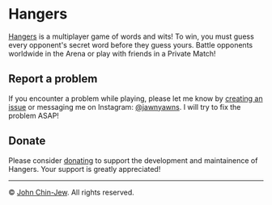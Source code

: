 # Hangers

[Hangers](https://hangers.party/) is a multiplayer game of words and wits! To win, you must guess every opponent's secret word before they guess yours. Battle opponents worldwide in the Arena or play with friends in a Private Match!

## Report a problem

If you encounter a problem while playing, please let me know by [creating an issue](https://github.com/jawnyawns/hangers/issues/new/choose) or messaging me on Instagram: [@jawnyawns](https://www.instagram.com/jawnyawns/). I will try to fix the problem ASAP!

## Donate

Please consider [donating](https://buymeacoffee.com/johnchinjew) to support the development and maintainence of Hangers. Your support is greatly appreciated!

---

© [John Chin-Jew](https://johntxt.github.io/). All rights reserved.
